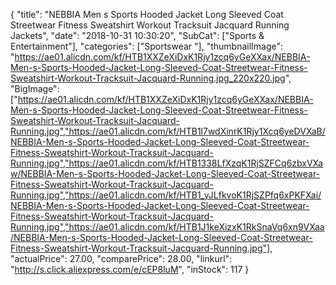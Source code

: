 {
	"title": "NEBBIA Men s Sports Hooded Jacket Long Sleeved  Coat Streetwear Fitness Sweatshirt Workout Tracksuit Jacquard Running Jackets",
	"date": "2018-10-31 10:30:20",
	"SubCat": ["Sports & Entertainment"],
	"categories": ["Sportswear "],
	"thumbnailImage": "https://ae01.alicdn.com/kf/HTB1XXZeXiDxK1Rjy1zcq6yGeXXax/NEBBIA-Men-s-Sports-Hooded-Jacket-Long-Sleeved-Coat-Streetwear-Fitness-Sweatshirt-Workout-Tracksuit-Jacquard-Running.jpg_220x220.jpg",
	"BigImage": ["https://ae01.alicdn.com/kf/HTB1XXZeXiDxK1Rjy1zcq6yGeXXax/NEBBIA-Men-s-Sports-Hooded-Jacket-Long-Sleeved-Coat-Streetwear-Fitness-Sweatshirt-Workout-Tracksuit-Jacquard-Running.jpg","https://ae01.alicdn.com/kf/HTB1l7wdXinrK1Rjy1Xcq6yeDVXaB/NEBBIA-Men-s-Sports-Hooded-Jacket-Long-Sleeved-Coat-Streetwear-Fitness-Sweatshirt-Workout-Tracksuit-Jacquard-Running.jpg","https://ae01.alicdn.com/kf/HTB1338LfXzqK1RjSZFCq6zbxVXaw/NEBBIA-Men-s-Sports-Hooded-Jacket-Long-Sleeved-Coat-Streetwear-Fitness-Sweatshirt-Workout-Tracksuit-Jacquard-Running.jpg","https://ae01.alicdn.com/kf/HTB1_yJLfkvoK1RjSZPfq6xPKFXai/NEBBIA-Men-s-Sports-Hooded-Jacket-Long-Sleeved-Coat-Streetwear-Fitness-Sweatshirt-Workout-Tracksuit-Jacquard-Running.jpg","https://ae01.alicdn.com/kf/HTB1J1keXizxK1RkSnaVq6xn9VXaa/NEBBIA-Men-s-Sports-Hooded-Jacket-Long-Sleeved-Coat-Streetwear-Fitness-Sweatshirt-Workout-Tracksuit-Jacquard-Running.jpg"],
	"actualPrice": 27.00,
	"comparePrice": 28.00,
	"linkurl": "http://s.click.aliexpress.com/e/cEP8luM",
	"inStock": 117
}
